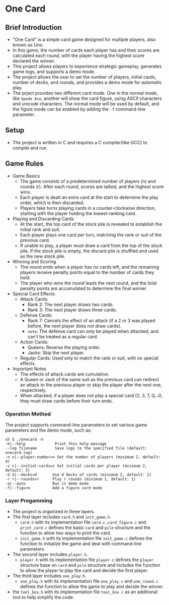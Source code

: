# One Card
## Brief Introduction
- "One Card" is a simple card game designed for multiple players, also known as Uno. 
- In this game, the number of cards each player has and their scores are calculated each round, with the player having the highest score declared the winner. 
- This project allows players to experience strategic gameplay, generates game logs, and supports a demo mode.
- The project allows the user to set the number of players, initial cards, number of decks, and rounds, and provides a demo mode for automatic play.
- The prject provides two different card mode. One in the normal mode, like `Spade Ace`, another will show the card figure, using ASCII characters and unicode characters. The normal mode will be used by default, and the figure mode can be enabled by adding the `-f` command-line parameter.

## Setup
- The project is written in C and requires a C compiler(like GCC) to compile and run.

## Game Rules
- Game Basics
    - The game consists of a predetermined number of players (n) and rounds (r). After each round, scores are tallied, and the highest score wins.
    - Each player is dealt an extra card at the start to determine the play order, which is then discarded.
    - Players take turns playing cards in a counter-clockwise direction, starting with the player holding the lowest-ranking card.
- Playing and Discarding Cards
    - At the start, the top card of the stock pile is revealed to establish the initial rank and suit.
    - Each player plays one card per turn, matching the rank or suit of the previous card.
    - If unable to play, a player must draw a card from the top of the stock pile. If the stock pile is empty, the discard pile is shuffled and used as the new stock pile.
- Winning and Scoring
    - The round ends when a player has no cards left, and the remaining players receive penalty points equal to the number of cards they hold.
    - The player who wins the round leads the next round, and the total penalty points are accumulated to determine the final winner.
- Special Card Effects
    - Attack Cards:
        - Rank 2: The next player draws two cards.
        - Rank 3: The next player draws three cards.
    - Defense Cards:
        - Rank 7: Cancels the effect of an attack (if a 2 or 3 was played before, the next player does not draw cards).
        - `note`: The defense card can only be played when attacked, and can't be treated as a regular card.
    - Action Cards:
        - Queens: Reverse the playing order.
        - Jacks: Skip the next player.
    - Regular Cards: Used only to match the rank or suit, with no special effects.
- Important Notes
    - The effects of attack cards are cumulative.
    - A Queen or Jack of the same suit as the previous card can redirect an attack to the previous player or skip the player after the next one, respectively.
    - When attacked, if a player does not play a special card (2, 3, 7, Q, J), they must draw cards before their turn ends.

### Operation Method
The project supports command-line parameters to set various game parameters and the demo mode, such as:
```
sh $ ./onecard -h
-h|--help             Print this help message
--log filename        Save logs to the specified file (default: onecard.log)
-n n|--player-number=n Set the number of players (minimum 2, default: 4)
-c c|--initial-cards=c Set initial cards per player (minimum 2, default: 5)
-d d|--decks=d       Use d decks of cards (minimum 2, default: 2)
-r r|--rounds=r      Play r rounds (minimum 1, default: 1)
-a|--auto            Run in demo mode
-f|--figure          Add a figure card mode
```
### Layer Progamming
- The project is organized in three layers.
- The first layer includes `card.h` and `init_game.h`.
  - `card.h` with its implementation file `card.c` ,`card_figure.c` and `print_card.c` defines the basic `card` and `pile` structure and the function to allow two ways to print the card.
  - `init_game.h` with its implementation file `init_game.c` defines the function to initialize the game and deal with command-line parameters.
- The second layer includes `player.h`.
  - `player.h` with its implementation file `player.c` defines the `player` structure base on `card` and `pile` structure and includes the function to allow the player to play the card and decide the first player.
- The third layer includes `one_play.h`.
  - `one_play.h` with its implementation file `one_play.c` and `one_round.c` defines the function to allow the game to play and decide the winner.
- the `tool_box.h` with its implementation file `tool_box.c` as an additional tool to help simplify the code.

